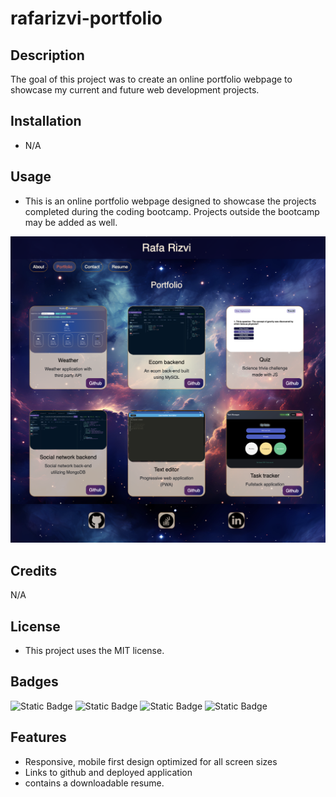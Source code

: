 # rafarizvi-portfolio

## Description

The goal of this project was to create an online portfolio webpage to showcase my current and future web development projects.

## Installation

- N/A

## Usage

- This is an online portfolio webpage designed to showcase the projects completed during the coding bootcamp. Projects outside the bootcamp may be added as well.

![screenshot of portfolio webpage](./rafa-portfolio/src/assets/images/screenshot.png)

## Credits

N/A

## License

- This project uses the MIT license.

## Badges

![Static Badge](https://img.shields.io/badge/React-blue)
![Static Badge](https://img.shields.io/badge/JavaScript-orange)
![Static Badge](https://img.shields.io/badge/Bootstrap-purple)
![Static Badge](https://img.shields.io/badge/HTML/CSS-green)


## Features

- Responsive, mobile first design optimized for all screen sizes
- Links to github and deployed application
- contains a downloadable resume.